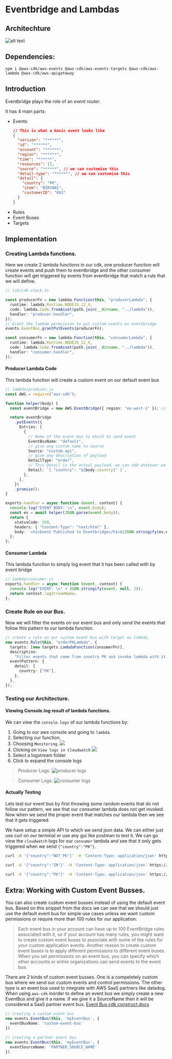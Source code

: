 # Eventbridge and Lambdas

## Architechture

![alt text](https://github.com/panacloud-modern-global-apps/full-stack-serverless-cdk/blob/main/step13_eventbridge/eventbridge.png)

## Dependencies:
```
npm i @aws-cdk/aws-events @aws-cdk/aws-events-targets @aws-cdk/aws-lambda @aws-cdk/aws-apigateway
```
## Introduction

Eventbridge plays the role of an _event router_.

It has 4 main parts:

- Events
  ```json
  // This is what a basic event looks like
  {
    "version": "******",
    "id": "******",
    "account": "******",
    "region": "******",
    "time": "******",
    "resources": [],
    "source": "******", // we can customize this
    "detail-type": "******", // we can customize this
    "detail": {
      "country": "PK",
      "item": "BIRYANI",
      "customerID": "001"
    }
  }
  ```
- Rules
- Event Buses
- Targets

## Implementation

### Creating Lambda functions.

Here we create 2 lambda functions in our cdk, one producer function will create events and push them to eventbridge and the other consumer function will get triggered by events from eventbridge that match a rule that we will define.

```typescript
// lib/cdk-stack.ts

const producerFn = new lambda.Function(this, "producerLambda", {
  runtime: lambda.Runtime.NODEJS_12_X,
  code: lambda.Code.fromAsset(path.join(__dirname, "../lambda")),
  handler: "producer.handler",
});
// Grant the lambda permission to put custom events on eventbridge
events.EventBus.grantPutEvents(producerFn);

const consumerFn = new lambda.Function(this, "consumerLambda", {
  runtime: lambda.Runtime.NODEJS_12_X,
  code: lambda.Code.fromAsset(path.join(__dirname, "../lambda")),
  handler: "consumer.handler",
});
```

#### Producer Lambda Code

This lambda function will create a custom event on our default event bus

```typescript
// lambda/producer.js
const AWS = require("aws-sdk");

function helper(body) {
  const eventBridge = new AWS.EventBridge({ region: "eu-west-1" }); // write whatever region your event bus is in.

  return eventBridge
    .putEvents({
      Entries: [
        {
          // Name of the event bus to which to send event
          EventBusName: "default",
          // give any custom name to source
          Source: "custom.api",
          // give any description of payload
          DetailType: "order",
          // This Detail is the actual payload, we can add whatever we want here
          Detail: `{ "country": "${body.country}" }`,
        },
      ],
    })
    .promise();
}

exports.handler = async function (event, context) {
  console.log("EVENT BODY: \n", event.body);
  const ev = await helper(JSON.parse(event.body));
  return {
    statusCode: 200,
    headers: { "Content-Type": "text/html" },
    body: `<h1>Event Published to Eventbridge</h1>${JSON.stringify(ev,null,2)}`,
  };
};
```

#### Consumer Lambda

This lambda function to simply log event that it has been called with by event bridge

```typescript
// lambda/consumer.js
exports.handler = async function (event, context) {
  console.log("EVENT: \n" + JSON.stringify(event, null, 2));
  return context.logStreamName;
};
```

### Create Rule on our Bus.

Now we will filter the events on our event bus and only send the events that follow this pattern to our lambda function.

```typescript
// create a rule on our custom event bus with target as lambda.
new events.Rule(this, "orderPKLambda", {
  targets: [new targets.LambdaFunction(consumerFn)],
  description:
    "Filter events that come from country PK and invoke lambda with it.",
  eventPattern: {
    detail: {
      country: ["PK"],
    },
  },
});
```

### Testing our Architecture.

#### Viewing Console.log result of lambda functions.
We can view the `console.logs` of our lambda functions by:
1. Going to our aws console and going to `lambda`.
2. Selecting our function.  
3. Choosing `Monitoring`. ![](s1.png)
4. Clicking on `View logs in Cloudwatch` ![](s2.png)
5. Select a logstream folder
6. Click to expand the console logs   
>Producer Logs:
>![producer logs](s3.png)  

>Consumer Logs:
>![consumer logs](s4.png)

#### Actually Testing 

Lets test our event bus by first throwing some random events that do not follow our pattern, we see that our consumer lambda does not get invoked. Now when we send the proper event that matches our lambda then we see that it gets triggered.

We have setup a simple API to which we send json data. We can either just use curl on our terminal or use any gui like postman to test it. We can go view the `cloudwatch` logs for our `consumer` lambda and see that it only gets triggered when we send `{"country":"PK"}`. 

```bash
curl -d '{"country":"NOT_PK"}' -H 'Content-Type: application/json' https://YOUR_API_ENDPOINT

curl -d '{"country":"IN"}' -H 'Content-Type: application/json' https://YOUR_API_ENDPOINT

curl -d '{"country":"PK"}' -H 'Content-Type: application/json' https://YOUR_API_ENDPOINT
```

## Extra: Working with Custom Event Busses.

You can also create custom event busses instead of using the default event bus. Based on this snippet from the docs we can see that we should just use the default event bus for simple use cases unless we want custom permissions or require more than 100 rules for our application:

>Each event bus in your account can have up to 100 EventBridge rules associated with it, so if your account has many rules, you might want to create custom event buses to associate with some of the rules for your custom application events. Another reason to create custom event buses is to apply different permissions to different event buses. When you set permissions on an event bus, you can specify which other accounts or entire organizations can send events to the event bus.

There are 2 kinds of custom event busses. One is a compeletely custom bus where we send our custom events and control permissions. The other type is an event bus used to integrate with AWS SaaS partners like datadog.  
When using `aws-cdk` inorder to define an event bus we simply create a new EventBus and give it a name. If we give it a SourceName then it will be considered a SaaS partner event bus. [Event Bus cdk construct docs](https://docs.aws.amazon.com/cdk/api/latest/docs/@aws-cdk_aws-events.EventBus.html)

```typescript
// creating a custom event bus
new events.EventBus(this, 'myEventBus', {
  eventBusName: 'custom-event-bus'
})

// creating a partner event bus
new events.EventBus(this, 'myEventBus', {
  eventSourceName: 'PARTNER_SOURCE_NAME'
})
```
